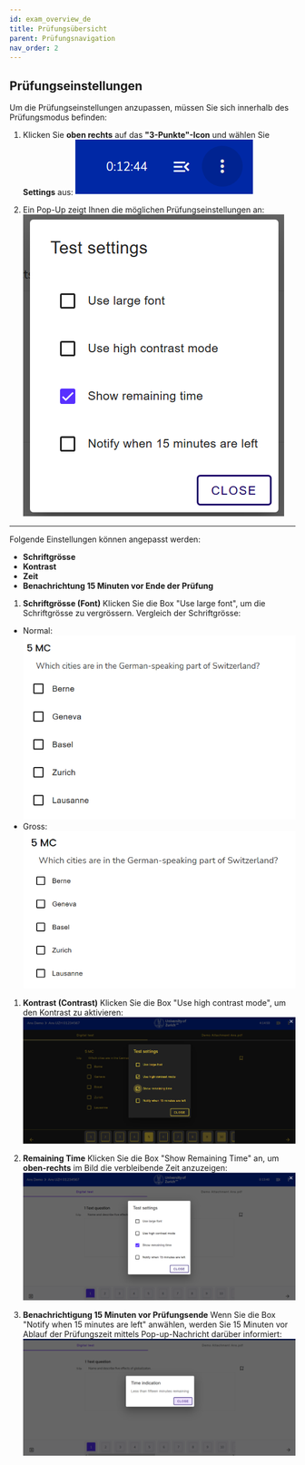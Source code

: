 ```yaml
---
id: exam_overview_de
title: Prüfungsübersicht
parent: Prüfungsnavigation
nav_order: 2
---
```


## Prüfungseinstellungen

Um die Prüfungseinstellungen anzupassen, müssen Sie sich innerhalb des Prüfungsmodus befinden:

1. Klicken Sie **oben rechts** auf das **"3-Punkte"-Icon** und wählen Sie **Settings** aus:
[![Prüfungseinstellungen-icon](assets/examsettings-icon.png)](assets/examsettings-icon.png)

1. Ein Pop-Up zeigt Ihnen die möglichen Prüfungseinstellungen an:
[![Prüfungseinstellungen-Popup](assets/examsettings-popup.png)](assets/examsettings-popup.png)

---

Folgende Einstellungen können angepasst werden:
* **Schriftgrösse**
* **Kontrast**
* **Zeit**
* **Benachrichtung 15 Minuten vor Ende der Prüfung** 

1. **Schriftgrösse (Font)**
Klicken Sie die Box "Use large font", um die Schriftgrösse zu vergrössern. 
Vergleich der Schriftgrösse:
* Normal: [![Prüfungseinstellungen-Fontnormal](assets/examsettings-fontnormal.png)](assets/examsettings-fontnormal.png)
* Gross: [![Prüfungseinstellungen-Fontgross](assets/examsettings-fontgross.png)](assets/examsettings-fontgross.png)

1. **Kontrast (Contrast)**
Klicken Sie die Box "Use high contrast mode", um den Kontrast zu aktivieren:
[![Prüfungseinstellungen-Kontrast](assets/examsettings-contrast.png)](assets/examsettings-contrast.png)

1. **Remaining Time**
Klicken Sie die Box "Show Remaining Time" an, um **oben-rechts** im Bild die verbleibende Zeit anzuzeigen:
[![Prüfungseinstellungen-Zeit](assets/examsettings-remainingtime.png)](assets/examsettings-remainingtime.png)

1. **Benachrichtigung 15 Minuten vor Prüfungsende**
Wenn Sie die Box "Notify when 15 minutes are left" anwählen, werden Sie 15 Minuten vor Ablauf der Prüfungszeit mittels Pop-up-Nachricht darüber informiert:
[![Prüfungseinstellungen-15min](assets/examsettings-15min.png)](assets/examsettings-15min.png)





